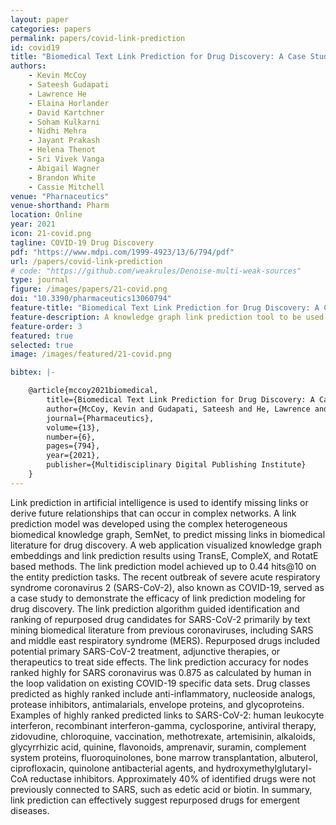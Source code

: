 ```yaml
---
layout: paper
categories: papers
permalink: papers/covid-link-prediction
id: covid19
title: "Biomedical Text Link Prediction for Drug Discovery: A Case Study with COVID-19"
authors:
    - Kevin McCoy
    - Sateesh Gudapati
    - Lawrence He
    - Elaina Horlander
    - David Kartchner
    - Soham Kulkarni
    - Nidhi Mehra
    - Jayant Prakash
    - Helena Thenot
    - Sri Vivek Vanga
    - Abigail Wagner
    - Brandon White
    - Cassie Mitchell
venue: "Pharnaceutics"
venue-shorthand: Pharm
location: Online
year: 2021
icon: 21-covid.png
tagline: COVID-19 Drug Discovery 
pdf: "https://www.mdpi.com/1999-4923/13/6/794/pdf"
url: /papers/covid-link-prediction
# code: "https://github.com/weakrules/Denoise-multi-weak-sources"
type: journal
figure: /images/papers/21-covid.png
doi: "10.3390/pharmaceutics13060794"
feature-title: "Biomedical Text Link Prediction for Drug Discovery: A Case Study with COVID-19"
feature-description: A knowledge graph link prediction tool to be used for prediction of novel drugs for COVID-19
feature-order: 3
featured: true
selected: true
image: /images/featured/21-covid.png

bibtex: |-

    @article{mccoy2021biomedical,
        title={Biomedical Text Link Prediction for Drug Discovery: A Case Study with COVID-19},
        author={McCoy, Kevin and Gudapati, Sateesh and He, Lawrence and Horlander, Elaina and Kartchner, David and Kulkarni, Soham and Mehra, Nidhi and Prakash, Jayant and Thenot, Helena and Vanga, Sri Vivek and others},
        journal={Pharmaceutics},
        volume={13},
        number={6},
        pages={794},
        year={2021},
        publisher={Multidisciplinary Digital Publishing Institute}
    }
---
```


Link prediction in artificial intelligence is used to identify missing links or derive future relationships that can occur in complex networks. A link prediction model was developed using the complex heterogeneous biomedical knowledge graph, SemNet, to predict missing links in biomedical literature for drug discovery. A web application visualized knowledge graph embeddings and link prediction results using TransE, CompleX, and RotatE based methods. The link prediction model achieved up to 0.44 hits@10 on the entity prediction tasks. The recent outbreak of severe acute respiratory syndrome coronavirus 2 (SARS-CoV-2), also known as COVID-19, served as a case study to demonstrate the efficacy of link prediction modeling for drug discovery. The link prediction algorithm guided identification and ranking of repurposed drug candidates for SARS-CoV-2 primarily by text mining biomedical literature from previous coronaviruses, including SARS and middle east respiratory syndrome (MERS). Repurposed drugs included potential primary SARS-CoV-2 treatment, adjunctive therapies, or therapeutics to treat side effects. The link prediction accuracy for nodes ranked highly for SARS coronavirus was 0.875 as calculated by human in the loop validation on existing COVID-19 specific data sets. Drug classes predicted as highly ranked include anti-inflammatory, nucleoside analogs, protease inhibitors, antimalarials, envelope proteins, and glycoproteins. Examples of highly ranked predicted links to SARS-CoV-2: human leukocyte interferon, recombinant interferon-gamma, cyclosporine, antiviral therapy, zidovudine, chloroquine, vaccination, methotrexate, artemisinin, alkaloids, glycyrrhizic acid, quinine, flavonoids, amprenavir, suramin, complement system proteins, fluoroquinolones, bone marrow transplantation, albuterol, ciprofloxacin, quinolone antibacterial agents, and hydroxymethylglutaryl-CoA reductase inhibitors. Approximately 40% of identified drugs were not previously connected to SARS, such as edetic acid or biotin. In summary, link prediction can effectively suggest repurposed drugs for emergent diseases.
